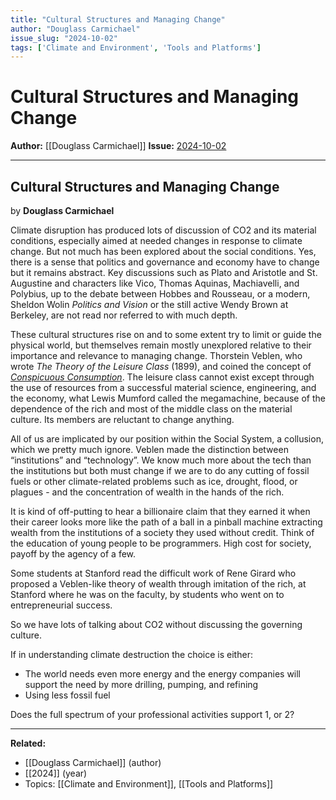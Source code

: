 ```yaml
---
title: "Cultural Structures and Managing Change"
author: "Douglass Carmichael"
issue_slug: "2024-10-02"
tags: ['Climate and Environment', 'Tools and Platforms']
---
```


# Cultural Structures and Managing Change

**Author:** [[Douglass Carmichael]]
**Issue:** [2024-10-02](https://plex.collectivesensecommons.org/2024-10-02/)

---

## Cultural Structures and Managing Change
by **Douglass Carmichael**

Climate disruption has produced lots of discussion of CO2 and its material conditions, especially aimed at needed changes in response to climate change. But not much has been explored about the social conditions. Yes, there is a sense that politics and governance and economy have to change but it remains abstract. Key discussions such as Plato and Aristotle and St. Augustine and characters like Vico, Thomas Aquinas, Machiavelli, and Polybius, up to the debate between Hobbes and Rousseau, or a modern, Sheldon Wolin *Politics and Vision* or the still active Wendy Brown at Berkeley, are not read nor referred to with much depth.

These cultural structures rise on and to some extent try to limit or guide the physical world, but themselves remain mostly unexplored relative to their importance and relevance to managing change. Thorstein Veblen, who wrote *The Theory of the Leisure Class* (1899), and coined the concept of [*Conspicuous Consumption*](https://en.wikipedia.org/wiki/Conspicuous_consumption). The leisure class cannot exist except through the use of resources from a successful material science, engineering, and the economy, what Lewis Mumford called the megamachine, because of the dependence of the rich and most of the middle class on the material culture. Its members are reluctant to change anything.

All of us are implicated by our position within the Social System, a collusion, which we pretty much ignore. Veblen made the distinction between “institutions” and “technology”. We know much more about the tech than the institutions but both must change if we are to do any cutting of fossil fuels or other climate-related problems such as ice, drought, flood, or plagues - and the concentration of wealth in the hands of the rich.

It is kind of off-putting to hear a billionaire claim that they earned it when their career looks more like the path of a ball in a pinball machine extracting wealth from the institutions of a society they used without credit. Think of the education of young people to be programmers. High cost for society, payoff by the agency of a few.

Some students at Stanford read the difficult work of Rene Girard who proposed a Veblen-like theory of wealth through imitation of the rich, at Stanford where he was on the faculty, by students who went on to entrepreneurial success.

So we have lots of talking about CO2 without discussing the governing culture.

If in understanding climate destruction the choice is either:

- The world needs even more energy and the energy companies will support the need by more drilling, pumping, and refining
- Using less fossil fuel

Does the full spectrum of your professional activities support 1, or 2?

---

**Related:**
- [[Douglass Carmichael]] (author)
- [[2024]] (year)
- Topics: [[Climate and Environment]], [[Tools and Platforms]]

